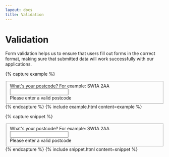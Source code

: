 ```yaml
---
layout: docs
title: Validation
---
```


# Validation

Form validation helps us to ensure that users fill out forms in the correct format, making sure that submitted data will work successfully with our applications.

{% capture example %}
<fieldset class="c-fieldset">
    <label class="c-label" for="postcode">
        What's your postcode?
    </label>
    <span class="c-label__metainfo">
        For example: SW1A 2AA
    </span>
    <div class="c-input">
        <input 
        id="postcode" 
        type="text" 
        name="postcode" 
        required />
    </div>
    <label class="input--error" for="postcode">
        Please enter a valid postcode
    </label>
</fieldset>
{% endcapture %}
{% include example.html content=example %}

{% capture snippet %}

<fieldset class="c-fieldset">
    <label class="c-label" for="postcode">
        What's your postcode?
    </label>
    <span class="c-label__metainfo">
        For example: SW1A 2AA
    </span>
    <div class="c-input">
        <input 
        id="postcode" 
        type="text" 
        name="postcode"
        pattern="[a-z]{1,15}"/>
    </div>
    <label class="input--error" for="postcode">
        Please enter a valid postcode
    </label>
</fieldset>
{% endcapture %}
{% include snippet.html content=snippet %}